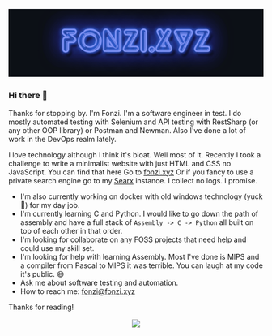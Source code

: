 
<p align="center">
  <a href="https://fonzi.xyz"><img src="https://github.com/fonzi/fonzi.xyz/raw/main/fonzi.gif"/></a>
</p>


<!--
![Fonzi's Github Status](https://github-readme-stats.vercel.app/api?username=fonzi&show_icons=true&theme=radical)
![Top Langs](https://github-readme-stats.vercel.app/api/top-langs/?username=fonzi&show_icons=true&theme=radical)
-->


### Hi there 👋

Thanks for stopping by. I'm Fonzi. I'm a software engineer in test. I do mostly automated testing with Selenium and API testing with RestSharp (or any other OOP library) or Postman and Newman. 
Also I've done a lot of work in the DevOps realm lately. 

I love technology although I think it's bloat. Well most of it. 
Recently I took a challenge to write a minimalist website with just HTML and CSS no JavaScript. 
You can find that here Go to [fonzi.xyz](https://fonzi.xyz)
Or if you fancy to use a private search engine go to my [Searx](https://searx.fonzi.xyz) instance. I collect no logs. I promise. 

- I'm also currently working on docker with old windows technology (yuck 🤢) for my day job. 
- I'm currently learning C and Python. I would like to go down the path of assembly and have a full stack of 
`Assembly -> C -> Python` all built on top of each other in that order. 
- I'm looking for collaborate on any FOSS projects that need help and could use my skill set. 
- I'm looking for help with learning Assembly. Most I've done is MIPS and a compiler from Pascal to MIPS it was
terrible. You can laugh at my code it's public. 😅
- Ask me about software testing and automation. 
- How to reach me: fonzi@fonzi.xyz

Thanks for reading! 
<div align="center">
  <a href="https://github.com/fonzi">
    <img align="center" src="https://github-readme-stats.vercel.app/api?username=fonzi&show_icons=true&theme=radical" />
  </a>
</div>

<!--
**fonzi/fonzi** is a ✨ _special_ ✨ repository because its `README.md` (this file) appears on your GitHub profile.

Here are some ideas to get you started:

- 🔭 I’m currently working on ...
- 🌱 I’m currently learning ...
- 👯 I’m looking to collaborate on ...
- 🤔 I’m looking for help with ...
- 💬 Ask me about ...
- 📫 How to reach me: ...
- 😄 Pronouns: ...
- ⚡ Fun fact: ...
-->
